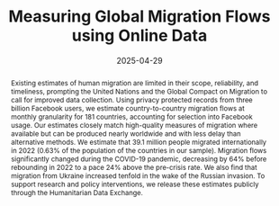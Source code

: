 ---
title: "Measuring Global Migration Flows using Online Data"
collection: wps
link: "https://drew-johnston.com/files/measuring_global_migration_flows/Measuring_Global_Migration_Flows_using_Online_Data.pdf"
coauthors: Guanghua Chi, Guy Abel, Eugenia Giraudy, and Mike Bailey
date: 2025-04-29
outcome: 'Proceedings of the National Academy of Sciences, 122 (18) e2409418122, April 2025.'
outcome_link: https://www.pnas.org/doi/full/10.1073/pnas.2409418122
abstract: "Existing estimates of human migration are limited in their scope, reliability, and timeliness, prompting the United Nations and the Global Compact on Migration to call for improved data collection. Using privacy protected records from three billion Facebook users, we estimate country-to-country migration flows at monthly granularity for 181 countries, accounting for selection into Facebook usage. Our estimates closely match high-quality measures of migration where available but can be produced nearly worldwide and with less delay than alternative methods. We estimate that 39.1 million people migrated internationally in 2022 (0.63% of the population of the countries in our sample). Migration flows significantly changed during the COVID-19 pandemic, decreasing by 64% before rebounding in 2022 to a pace 24% above the pre-crisis rate. We also find that migration from Ukraine increased tenfold in the wake of the Russian invasion. To support research and policy interventions, we release these estimates publicly through the Humanitarian Data Exchange."
press: <a href="https://www.nytimes.com/interactive/2025/04/17/opinion/global-migration-facebook-data.html">NYT (1)</a> | <a href="https://www.nytimes.com/interactive/2025/04/17/opinion/global-migration-facebook-data-interactive-tool.html">NYT (2)</a>
recognition: 
data: <a href="https://data.humdata.org/dataset/international-migration-flows">Data</a> | <a href="https://drew-johnston.com/files/measuring_global_migration_flows/Measuring_Global_Migration_Flows_using_Online_Data.pdf">Appendix</a> | <a href="https://dataverse.harvard.edu/dataset.xhtml?persistentId=doi:10.7910/DVN/LPA925">Code</a>
---